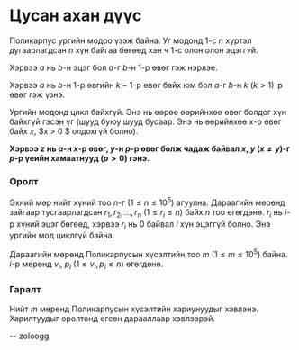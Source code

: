 Цусан ахан дүүс
===============
Поликарпус ургийн модоо үзэж байна. Уг модонд $1$-с $n$ хүртэл дугаарлагдсан $n$
хүн байгаа бөгөөд хэн ч $1$-с олон олон эцэггүй.

Хэрвээ $a$ нь $b$-н эцэг бол $a$-г $b$-н $1$-р өвөг гэж нэрлэе.

Хэрвээ $a$ нь $b$-н $1$-р өвгийн $k-1$-р өвөг байх юм бол $a$-г $b$-н $k$ ($k >
1$)-р өвөг гэж үзнэ.

Ургийн модонд цикл байхгүй. Энэ нь өөрөө өөрийнхөө өвөг болдог хүн байхгүй гэсэн
үг (шууд буюу шууд бусаар. Энэ нь өөрийнхөө $x$-р өвөг байх $x$, $x > 0 $
олдохгүй болно).

**Хэрвээ $z$ нь $a$-н $x$-р өвөг, $y$-н $p$-р өвөг болж чадаж байвал $x$, $y$
($x ≠ y$)-г $p$-р үеийн хамаатнууд ($p > 0$) гэнэ.**


### Оролт
Эхний мөр нийт хүний тоо $n$-г ($1 ≤ n ≤ 10^5$) агуулна. Дараагийн мөрөнд
зайгаар тусгаарлагдсан $r_1, r_2, ... , r_n$ ($1 ≤ r_i ≤ n$) байх $n$ тоо
өгөгдөнө. $r_i$ нь $i$-р хүний эцэг бөгөөд, хэрвээ $r_i$ нь $0$ байвал $i$ хүн
эцэггүй болно. Энэ ургийн мод циклгүй байна.

Дараагийн мөрөнд Поликарпусын хүсэлтийн тоо $m$ ($1 ≤ m ≤ 10^5$) байна. $i$-р
мөрөнд $v_i$, $p_i$ ($1 ≤ v_i, p_i ≤ n$) өгөгдөнө.


### Гаралт
Нийт $m$ мөрөнд Поликарпусын хүсэлтийн хариунуудыг хэвлэнэ. Харилтуудыг оролтонд
өгсөн дарааллаар хэвлээрэй.

-- zoloogg

